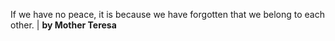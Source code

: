 If we have no peace, it is because we have forgotten that we belong to each other. | **by Mother Teresa**